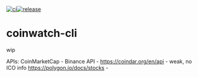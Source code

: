 [![ci](https://github.com/icydigital/coinwatch-cli/workflows/ci/badge.svg)](https://github.com/icydigital/coinwatch-cli/actions)[![release](https://github.com/icydigital/coinwatch-cli/workflows/release/badge.svg)](https://github.com/icydigital/coinwatch-cli/actions)

# coinwatch-cli

wip


APIs:
CoinMarketCap - 
Binance API -
https://coindar.org/en/api - weak, no ICO info
https://polygon.io/docs/stocks -


<!-- **old**
- Coinapi test_get_exchanges_coinapi_200
- Nomics test_get_exchanges_nomics_200
- Messari test_get_exchanges_messari_200 -->
